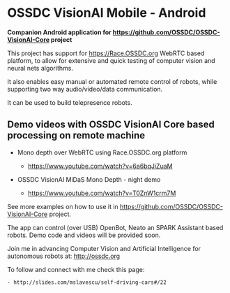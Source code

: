 # OSSDC VisionAI Mobile - Android

**Companion Android application for https://github.com/OSSDC/OSSDC-VisionAI-Core project**

This project has support for https://Race.OSSDC.org WebRTC based platform, to allow for extensive and quick testing of computer vision and neural nets algorithms.

It also enables easy manual or automated remote control of robots, while supporting two way audio/video/data communication.

It can be used to build telepresence robots.

## Demo videos with OSSDC VisionAI Core based processing on remote machine

- Mono depth over WebRTC using Race.OSSDC.org platform

	- https://www.youtube.com/watch?v=6a6bqJiZuaM

- OSSDC VisionAI MiDaS Mono Depth - night demo

	- https://www.youtube.com/watch?v=T0ZnW1crm7M

See more examples on how to use it in https://github.com/OSSDC/OSSDC-VisionAI-Core project.

The app can control (over USB) OpenBot, Neato an SPARK Assistant based robots. Demo code and videos will be provided soon.

Join me in advancing Computer Vision and Artificial Intelligence for autonomous robots at: http://ossdc.org

To follow and connect with me check this page:

	- http://slides.com/mslavescu/self-driving-cars#/22

